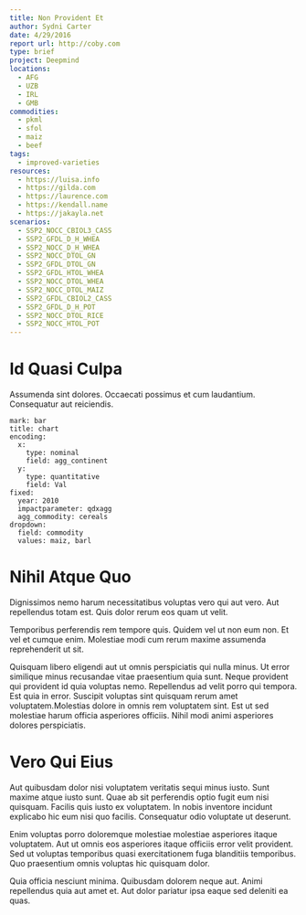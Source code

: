```yaml
---
title: Non Provident Et
author: Sydni Carter
date: 4/29/2016
report url: http://coby.com
type: brief
project: Deepmind
locations:
  - AFG
  - UZB
  - IRL
  - GMB
commodities:
  - pkml
  - sfol
  - maiz
  - beef
tags:
  - improved-varieties
resources:
  - https://luisa.info
  - https://gilda.com
  - https://laurence.com
  - https://kendall.name
  - https://jakayla.net
scenarios:
  - SSP2_NOCC_CBIOL3_CASS
  - SSP2_GFDL_D_H_WHEA
  - SSP2_NOCC_D_H_WHEA
  - SSP2_NOCC_DTOL_GN
  - SSP2_GFDL_DTOL_GN
  - SSP2_GFDL_HTOL_WHEA
  - SSP2_NOCC_DTOL_WHEA
  - SSP2_NOCC_DTOL_MAIZ
  - SSP2_GFDL_CBIOL2_CASS
  - SSP2_GFDL_D_H_POT
  - SSP2_NOCC_DTOL_RICE
  - SSP2_NOCC_HTOL_POT
---
```

# Id Quasi Culpa
Assumenda sint dolores. Occaecati possimus et cum laudantium. Consequatur aut reiciendis.

```vis
mark: bar
title: chart
encoding:
  x:
    type: nominal
    field: agg_continent
  y:
    type: quantitative
    field: Val
fixed:
  year: 2010
  impactparameter: qdxagg
  agg_commodity: cereals
dropdown:
  field: commodity
  values: maiz, barl
```

# Nihil Atque Quo
Dignissimos nemo harum necessitatibus voluptas vero qui aut vero. Aut repellendus totam est. Quis dolor rerum eos quam ut velit.
 Temporibus perferendis rem tempore quis. Quidem vel ut non eum non. Et vel et cumque enim. Molestiae modi cum rerum maxime assumenda reprehenderit ut sit.
 Quisquam libero eligendi aut ut omnis perspiciatis qui nulla minus. Ut error similique minus recusandae vitae praesentium quia sunt. Neque provident qui provident id quia voluptas nemo. Repellendus ad velit porro qui tempora. Est quia in error. Suscipit voluptas sint quisquam rerum amet voluptatem.Molestias dolore in omnis rem voluptatem sint. Est ut sed molestiae harum officia asperiores officiis. Nihil modi animi asperiores dolores perspiciatis.

# Vero Qui Eius
Aut quibusdam dolor nisi voluptatem veritatis sequi minus iusto. Sunt maxime atque iusto sunt. Quae ab sit perferendis optio fugit eum nisi quisquam. Facilis quis iusto ex voluptatem. In nobis inventore incidunt explicabo hic eum nisi quo facilis. Consequatur odio voluptate ut deserunt.
 Enim voluptas porro doloremque molestiae molestiae asperiores itaque voluptatem. Aut ut omnis eos asperiores itaque officiis error velit provident. Sed ut voluptas temporibus quasi exercitationem fuga blanditiis temporibus. Quo praesentium omnis voluptas hic quisquam dolor.
 Quia officia nesciunt minima. Quibusdam dolorem neque aut. Animi repellendus quia aut amet et. Aut dolor pariatur ipsa eaque sed deleniti ea quas.
